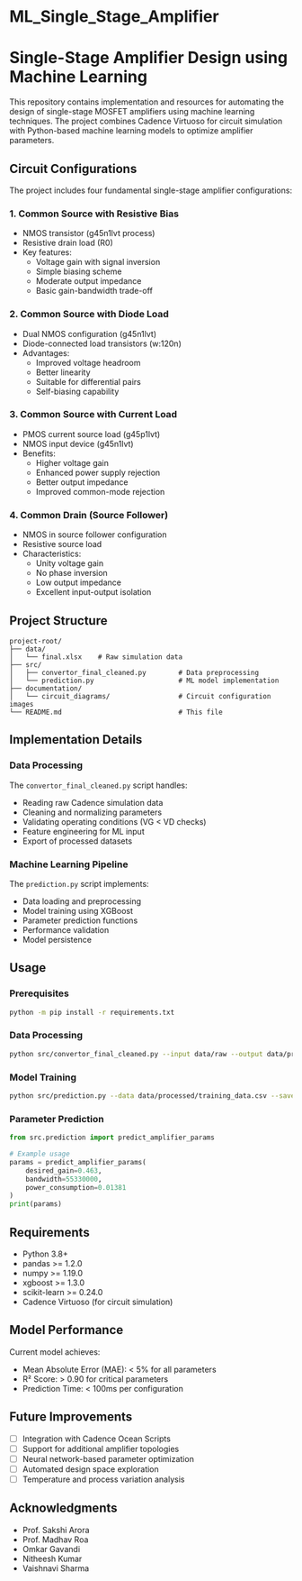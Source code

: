 # ML_Single_Stage_Amplifier

# Single-Stage Amplifier Design using Machine Learning

This repository contains implementation and resources for automating the design of single-stage MOSFET amplifiers using machine learning techniques. The project combines Cadence Virtuoso for circuit simulation with Python-based machine learning models to optimize amplifier parameters.

## Circuit Configurations

The project includes four fundamental single-stage amplifier configurations:

### 1. Common Source with Resistive Bias
- NMOS transistor (g45n1lvt process)
- Resistive drain load (R0)
- Key features:
  - Voltage gain with signal inversion
  - Simple biasing scheme
  - Moderate output impedance
  - Basic gain-bandwidth trade-off

### 2. Common Source with Diode Load
- Dual NMOS configuration (g45n1lvt)
- Diode-connected load transistors (w:120n)
- Advantages:
  - Improved voltage headroom
  - Better linearity
  - Suitable for differential pairs
  - Self-biasing capability

### 3. Common Source with Current Load
- PMOS current source load (g45p1lvt)
- NMOS input device (g45n1lvt)
- Benefits:
  - Higher voltage gain
  - Enhanced power supply rejection
  - Better output impedance
  - Improved common-mode rejection

### 4. Common Drain (Source Follower)
- NMOS in source follower configuration
- Resistive source load
- Characteristics:
  - Unity voltage gain
  - No phase inversion
  - Low output impedance
  - Excellent input-output isolation

## Project Structure

```
project-root/
├── data/
│   └── final.xlsx    # Raw simulation data
├── src/
│   ├── convertor_final_cleaned.py        # Data preprocessing
│   └── prediction.py                     # ML model implementation
├── documentation/
│   └── circuit_diagrams/                 # Circuit configuration images
└── README.md                             # This file
```

## Implementation Details

### Data Processing
The `convertor_final_cleaned.py` script handles:
- Reading raw Cadence simulation data
- Cleaning and normalizing parameters
- Validating operating conditions (VG < VD checks)
- Feature engineering for ML input
- Export of processed datasets

### Machine Learning Pipeline
The `prediction.py` script implements:
- Data loading and preprocessing
- Model training using XGBoost
- Parameter prediction functions
- Performance validation
- Model persistence

## Usage

### Prerequisites
```bash
python -m pip install -r requirements.txt
```

### Data Processing
```bash
python src/convertor_final_cleaned.py --input data/raw --output data/processed
```

### Model Training
```bash
python src/prediction.py --data data/processed/training_data.csv --save-model models/
```

### Parameter Prediction
```python
from src.prediction import predict_amplifier_params

# Example usage
params = predict_amplifier_params(
    desired_gain=0.463,
    bandwidth=55330000,
    power_consumption=0.01381
)
print(params)
```

## Requirements
- Python 3.8+
- pandas >= 1.2.0
- numpy >= 1.19.0
- xgboost >= 1.3.0
- scikit-learn >= 0.24.0
- Cadence Virtuoso (for circuit simulation)

## Model Performance
Current model achieves:
- Mean Absolute Error (MAE): < 5% for all parameters
- R² Score: > 0.90 for critical parameters
- Prediction Time: < 100ms per configuration

## Future Improvements
- [ ] Integration with Cadence Ocean Scripts
- [ ] Support for additional amplifier topologies
- [ ] Neural network-based parameter optimization
- [ ] Automated design space exploration
- [ ] Temperature and process variation analysis

## Acknowledgments
- Prof. Sakshi Arora
- Prof. Madhav Roa
- Omkar Gavandi
- Nitheesh Kumar
- Vaishnavi Sharma

